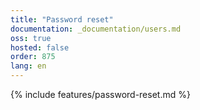 ```yaml
---
title: "Password reset"
documentation: _documentation/users.md
oss: true
hosted: false
order: 875
lang: en
---
```


{% include features/password-reset.md %}